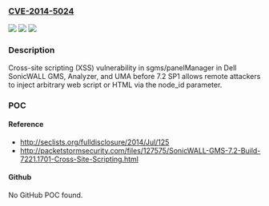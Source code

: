 ### [CVE-2014-5024](https://cve.mitre.org/cgi-bin/cvename.cgi?name=CVE-2014-5024)
![](https://img.shields.io/static/v1?label=Product&message=n%2Fa&color=blue)
![](https://img.shields.io/static/v1?label=Version&message=n%2Fa&color=blue)
![](https://img.shields.io/static/v1?label=Vulnerability&message=n%2Fa&color=brighgreen)

### Description

Cross-site scripting (XSS) vulnerability in sgms/panelManager in Dell SonicWALL GMS, Analyzer, and UMA before 7.2 SP1 allows remote attackers to inject arbitrary web script or HTML via the node_id parameter.

### POC

#### Reference
- http://seclists.org/fulldisclosure/2014/Jul/125
- http://packetstormsecurity.com/files/127575/SonicWALL-GMS-7.2-Build-7221.1701-Cross-Site-Scripting.html

#### Github
No GitHub POC found.

